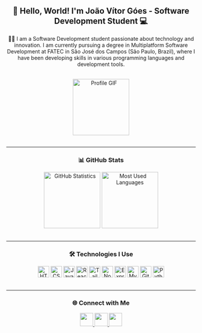 <h2 align="center">👋 Hello, World! I'm João Vítor Góes - Software Development Student 💻</h2>

<p align="center">
 👨‍💻 I am a Software Development student passionate about technology and innovation. I am currently pursuing a degree in Multiplatform Software Development at FATEC in São José dos Campos (São Paulo, Brazil), where I have been developing skills in various programming languages and development tools.
</p>

<br/>

<div align="center">
  <img 
    src="https://imgur.com/aJ7um4j.gif" 
    alt="Profile GIF" 
    height="150"
  />
</div>

<br/>

---

<h3 align="center">📊 GitHub Stats</h3>

<div align="center">
  <img 
    src="https://github-readme-stats.vercel.app/api?username=MagNumGomes&show_icons=true&count_private=true&theme=merko&locale=en&hide_border=false" 
    height="150" 
    alt="GitHub Statistics"
  />
  <img 
    src="https://github-readme-stats.vercel.app/api/top-langs?username=MagNumGomes&layout=compact&langs_count=6&theme=merko&hide_border=false&locale=en" 
    height="150" 
    alt="Most Used Languages"
  />
</div>

<br/>

---

<h3 align="center">🛠 Technologies I Use</h3>

<div align="center">
  <img src="https://cdn.jsdelivr.net/gh/devicons/devicon/icons/html5/html5-original.svg" height="30" alt="HTML5" />
  <img src="https://cdn.jsdelivr.net/gh/devicons/devicon/icons/css3/css3-original.svg" height="30" alt="CSS3" />
  <img src="https://cdn.jsdelivr.net/gh/devicons/devicon/icons/javascript/javascript-original.svg" height="30" alt="JavaScript" />
  <img src="https://cdn.jsdelivr.net/gh/devicons/devicon/icons/react/react-original.svg" height="30" alt="React" />
  <img src="https://www.svgrepo.com/show/374118/tailwind.svg" height="30" alt="Tailwind CSS" />
  <img src="https://cdn.jsdelivr.net/gh/devicons/devicon/icons/nodejs/nodejs-original.svg" height="30" alt="Node.js" />
  <img src="https://cdn.jsdelivr.net/gh/devicons/devicon/icons/express/express-original.svg" height="30" alt="Express.js" />
  <img src="https://cdn.jsdelivr.net/gh/devicons/devicon/icons/mysql/mysql-original.svg" height="30" alt="MySQL" />
  <img src="https://cdn.jsdelivr.net/gh/devicons/devicon/icons/git/git-original.svg" height="30" alt="Git" />
  <img src="https://cdn.jsdelivr.net/gh/devicons/devicon/icons/python/python-original.svg" height="30" alt="Python" />
</div>

<br/>

---

<h3 align="center">🌐 Connect with Me</h3>

<div align="center">
 <a href="mailto:joaogg10@gmail.com">
    <img src="https://img.shields.io/badge/-Gmail-%23D14836?style=flat&logo=gmail&logoColor=white" height="35" />
  </a>
  <a href="https://www.linkedin.com/in/joaovitorgoes" target="_blank">
    <img src="https://img.shields.io/badge/-LinkedIn-%230077B5?style=flat&logo=linkedin&logoColor=white" height="35" />
  </a>
  <a href="https://discord.com/users/magnumgomes" target="_blank">
    <img src="https://img.shields.io/badge/-Discord-%232C2F33?style=flat&logo=discord&logoColor=white" height="35" />
  </a>
</div>
